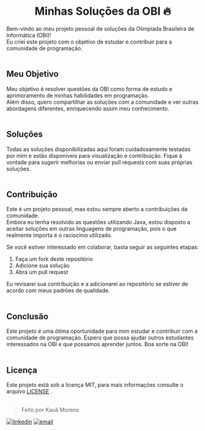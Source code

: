 <h1 align="center">Minhas Soluções da OBI 🔥</h1>

Bem-vindo ao meu projeto pessoal de soluções da Olimpíada Brasileira de Informática (OBI)! <br>
Eu criei este projeto com o objetivo de estudar e contribuir para a comunidade de programação.
<br><br>

## Meu Objetivo
Meu objetivo é resolver questões da OBI como forma de estudo e aprimoramento de minhas habilidades em programação. <br>
Além disso, quero compartilhar as soluções com a comunidade e ver outras abordagens diferentes, enriquecendo assim meu conhecimento.
<br><br>

## Soluções
Todas as soluções disponibilizadas aqui foram cuidadosamente testadas por mim e estão disponíveis para visualização e contribuição. 
Fique à vontade para sugerir melhorias ou enviar pull requests com suas próprias soluções.
<br><br>

## Contribuição
Este é um projeto pessoal, mas estou sempre aberto a contribuições da comunidade. <br>
Embora eu tenha resolvido as questões utilizando Java, estou disposto a aceitar soluções em outras linguagens de programação,
pois o que realmente importa é o raciocínio utilizado.

Se você estiver interessado em colaborar, basta seguir as seguintes etapas:
<br>

1. Faça um fork deste repositório
2. Adicione sua solução
3. Abra um pull request


Eu revisarei sua contribuição e a adicionarei ao repositório se estiver de acordo com meus padrões de qualidade.
<br><br>

## Conclusão
Este projeto é uma ótima oportunidade para mim estudar e contribuir com a comunidade de programação. 
Espero que possa ajudar outros estudantes interessados na OBI e que possamos aprender juntos. Boa sorte na OBI!
<br><br>

## Licença
Este projeto está sob a licença MIT, para mais informações consulte o arquivo [LICENSE](LICENSE) .
<br><br>

> Feito por Kauã Moreno 

[![linkedin](https://img.shields.io/badge/LinkedIn-0077B5?style=for-the-badge&logo=linkedin&logoColor=white)](https://www.linkedin.com/in/kauamoreno/)
[![email](https://img.shields.io/badge/Gmail-D14836?style=for-the-badge&logo=gmail&logoColor=white)](mailto:kaua.moreno2005@gmail.com)
